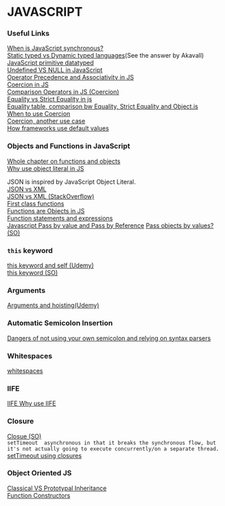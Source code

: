# JAVASCRIPT
### Useful Links
[When is JavaScript synchronous?](https://stackoverflow.com/questions/2035645/when-is-javascript-synchronous) <br>
[Static typed vs Dynamic typed languages](https://stackoverflow.com/questions/1517582/what-is-the-difference-between-statically-typed-and-dynamically-typed-languages)(See the answer by Akavall) <br>
[JavaScript primitive datatyped](https://www.w3schools.com/js/js_datatypes.asp) <br>
[Undefined VS NULL in JavaScript](https://stackoverflow.com/questions/5076944/what-is-the-difference-between-null-and-undefined-in-javascript) <br>
[Operator Precedence and Associativity in JS](https://developer.mozilla.org/en-US/docs/Web/JavaScript/Reference/Operators/Operator_Precedence) <br>
[Coercion in JS](https://stackoverflow.com/questions/19915688/what-exactly-is-type-coercion-in-javascript) <br>
[Comparison Operators in JS (Coercion)](https://www.udemy.com/understand-javascript/learn/v4/t/lecture/2237496?start=0) <br>
[Equality vs Strict Equality in js](https://stackoverflow.com/questions/359494/which-equals-operator-vs-should-be-used-in-javascript-comparisons?noredirect=1&lq=1) <br>
[Equality table, comparison bw Equality, Strict Equality and Object.is](https://developer.mozilla.org/en-US/docs/Web/JavaScript/Equality_comparisons_and_sameness) <br>
[When to use Coercion](https://www.udemy.com/understand-javascript/learn/v4/t/lecture/2237498?start=0) <br>
[Coercion, another use case](https://www.udemy.com/understand-javascript/learn/v4/t/lecture/2237500?start=0) <br>
[How frameworks use default values](https://www.udemy.com/understand-javascript/learn/v4/t/lecture/2237502?start=0) <br>

### Objects and Functions in JavaScript
[Whole chapter on functions and objects](https://www.udemy.com/understand-javascript/learn/v4/t/lecture/2237510?start=0) <br>
[Why use object literal in JS](https://stackoverflow.com/questions/1600130/javascript-advantages-of-object-literal) <br>

JSON is inspired by JavaScript Object Literal. <br>
[JSON vs XML](https://www.udemy.com/understand-javascript/learn/v4/t/lecture/2237518?start=0) <br>
[JSON vs XML (StackOverflow)](https://stackoverflow.com/questions/4862310/json-and-xml-comparison) <br>
[First class functions](https://stackoverflow.com/questions/705173/what-is-meant-by-first-class-object) <br>
[Functions are Objects in JS](https://www.udemy.com/understand-javascript/learn/v4/t/lecture/2237520?start=0) <br>
[Function statements and expressions](https://www.udemy.com/understand-javascript/learn/v4/t/lecture/2237524?start=0) <br>
[Javascript Pass by value and Pass by Reference](https://stackoverflow.com/questions/7744611/pass-variables-by-reference-in-javascript)
[Pass objects by values? (SO)](https://stackoverflow.com/questions/7574054/javascript-how-to-pass-object-by-value) <br>

### `this` keyword 
[this keyword and self (Udemy)](https://www.udemy.com/understand-javascript/learn/v4/t/lecture/2237526?start=0) <br>
[this keyword (SO)](https://stackoverflow.com/questions/3127429/how-does-the-this-keyword-work) <br>

### Arguments 
[Arguments and hoisting(Udemy)](https://www.udemy.com/understand-javascript/learn/v4/t/lecture/2237528?start=0) <br>

### Automatic Semicolon Insertion
[Dangers of not using your own semicolon and relying on syntax parsers](https://www.udemy.com/understand-javascript/learn/v4/t/lecture/2237538?start=0)

### Whitespaces
[whitespaces](https://www.udemy.com/understand-javascript/learn/v4/t/lecture/2237604?start=0)

### IIFE
[IIFE ](https://www.udemy.com/understand-javascript/learn/v4/t/lecture/2237540?start=0)
[Why use IIFE](https://stackoverflow.com/questions/37021349/benefit-of-immediately-invoked-function-expression-iife-over-a-normal-function)

### Closure
[Closue (SO)](https://stackoverflow.com/questions/111102/how-do-javascript-closures-work) <br>
`setTimeout  asynchronous in that it breaks the synchronous flow, but it's not actually going to execute concurrently/on a separate thread.` <br>
[setTimeout using closures](https://stackoverflow.com/questions/19626680/is-settimeout-a-good-solution-to-do-async-functions-with-javascript)

### Object Oriented JS
[Classical VS Prototypal Inheritance](https://www.udemy.com/understand-javascript/learn/v4/t/lecture/2237552?start=0) <br>
[Function Constructors](https://www.udemy.com/understand-javascript/learn/v4/t/lecture/2237568?start=0)


